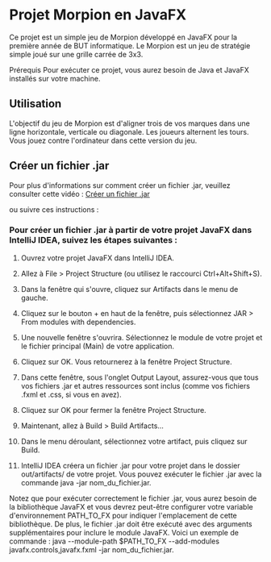 # Projet Morpion en JavaFX
Ce projet est un simple jeu de Morpion développé en JavaFX pour la première année de BUT informatique. Le Morpion est un jeu de stratégie simple joué sur une grille carrée de 3x3.

Prérequis
Pour exécuter ce projet, vous aurez besoin de Java et JavaFX installés sur votre machine.

## Utilisation
L'objectif du jeu de Morpion est d'aligner trois de vos marques dans une ligne horizontale, verticale ou diagonale. Les joueurs alternent les tours. Vous jouez contre l'ordinateur dans cette version du jeu.

## Créer un fichier .jar
Pour plus d'informations sur comment créer un fichier .jar, veuillez consulter cette vidéo : [Créer un fichier .jar](https://www.youtube.com/watch?v=_XQjs1xGtaU)

ou suivre ces instructions :

### Pour créer un fichier .jar à partir de votre projet JavaFX dans IntelliJ IDEA, suivez les étapes suivantes :

1. Ouvrez votre projet JavaFX dans IntelliJ IDEA.

2. Allez à File > Project Structure (ou utilisez le raccourci Ctrl+Alt+Shift+S).

3. Dans la fenêtre qui s'ouvre, cliquez sur Artifacts dans le menu de gauche.

4. Cliquez sur le bouton + en haut de la fenêtre, puis sélectionnez JAR > From modules with dependencies.

5. Une nouvelle fenêtre s'ouvrira. Sélectionnez le module de votre projet et le fichier principal (Main) de votre application.

6. Cliquez sur OK. Vous retournerez à la fenêtre Project Structure.

7. Dans cette fenêtre, sous l'onglet Output Layout, assurez-vous que tous vos fichiers .jar et autres ressources sont inclus (comme vos fichiers .fxml et .css, si vous en avez).

8. Cliquez sur OK pour fermer la fenêtre Project Structure.

9. Maintenant, allez à Build > Build Artifacts...

10. Dans le menu déroulant, sélectionnez votre artifact, puis cliquez sur Build.

11. IntelliJ IDEA créera un fichier .jar pour votre projet dans le dossier out/artifacts/ de votre projet. Vous pouvez exécuter le fichier .jar avec la commande java -jar nom_du_fichier.jar.

Notez que pour exécuter correctement le fichier .jar, vous aurez besoin de la bibliothèque JavaFX et vous devrez peut-être configurer votre variable d'environnement PATH_TO_FX pour indiquer l'emplacement de cette bibliothèque. De plus, le fichier .jar doit être exécuté avec des arguments supplémentaires pour inclure le module JavaFX. Voici un exemple de commande : java --module-path $PATH_TO_FX --add-modules javafx.controls,javafx.fxml -jar nom_du_fichier.jar.
